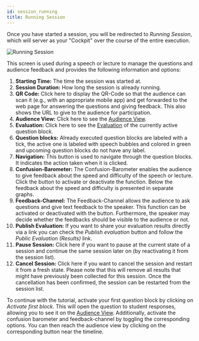 ```yaml
---
id: session_running
title: Running Session
---
```


Once you have started a session, you will be redirected to _Running Session_, which will server as your "Cockpit" over the course of the entire execution.

![Running Session](assets/session_running.png)

This screen is used during a speech or lecture to manage the questions and audience feedback and provides the following information and options:

1. **Starting Time:** The time the session was started at.
2. **Session Duration:** How long the session is already running.
3. **QR Code:** Click here to display the QR-Code so that the audience can scan it (e.g., with an appropriate mobile app) and get forwarded to the web page for answering the questions and giving feedback. This also shows the URL to give to the audience for participation.
4. **Audience View:** Click here to see the [Audience View](audience_view.md).
5. **Evaluation:** Click here to see the [Evaluation](evaluation.md) of the currently active question block.
6. **Question blocks:** Already executed question blocks are labeled with a tick, the active one is labeled with speech bubbles and colored in green and upcoming question blocks do not have any label.
7. **Navigation:** This button is used to navigate through the question blocks. It indicates the action taken when it is clicked.
8. **Confusion-Barometer:** The Confusion-Barometer enables the audience to give feedback about the speed and difficulty of the speech or lecture. Click the button to activate or deactivate the function. Below the feedback about the speed and difficulty is presented in separate graphs.
9. **Feedback-Channel:** The Feedback-Channel allows the audience to ask questions and give text feedback to the speaker. This function can be activated or deactivated with the button. Furthermore, the speaker may decide whether the feedbacks should be visible to the audience or not.
10. **Publish Evaluation:** If you want to share your evaluation results directly via a link you can check the _Publish evaluation_ button and follow the _Public Evaluation (Results)_ link.
11. **Pause Session:** Click here if you want to pause at the current state of a session and continue the same session later on (by reactivating it from the session list).
12. **Cancel Session:** Click here if you want to cancel the session and restart it from a fresh state. Please note that this will remove all results that might have previously been collected for this session. Once the cancellation has been confirmed, the session can be restarted from the session list.

To continue with the tutorial, activate your first question block by clicking on _Activate first block_. This will open the question to student responses, allowing you to see it on the [Audience View](audience_view.md). Additionally, activate the confusion barometer and feedback-channel by toggling the corresponding options. You can then reach the audience view by clicking on the corresponding button near the timeline.
